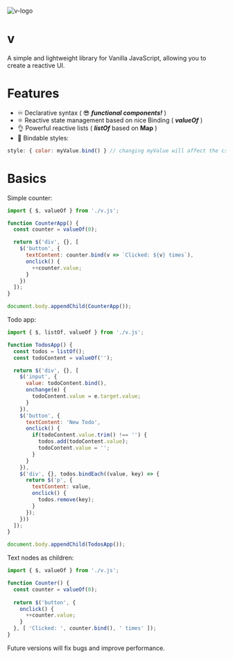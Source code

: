 ![v-logo](https://github.com/hoverek-yt/v/assets/89012686/c0142eed-0bc4-424a-a3e3-47221a57ee80)
# v
A simple and lightweight library for Vanilla JavaScript, allowing you to create a reactive UI.

# Features
- ♾️ Declarative syntax ( 😎 **_functional components!_** )
- ⚛️ Reactive state management based on nice Binding ( **_valueOf_** )
- 👌 Powerful reactive lists ( **_listOf_** based on **Map** )
- 💅 Bindable styles:
```js
style: { color: myValue.bind() } // changing myValue will affect the css property 'color'
```

# Basics

Simple counter:
```js
import { $, valueOf } from './v.js';

function CounterApp() {
  const counter = valueOf(0);

  return $('div', {}, [
    $('button', {
      textContent: counter.bind(v => `Clicked: ${v} times`),
      onclick() {
        ++counter.value;
      }
    })
  ]);
}

document.body.appendChild(CounterApp());
```

Todo app:
```js
import { $, listOf, valueOf } from './v.js';

function TodosApp() {
  const todos = listOf();
  const todoContent = valueOf('');

  return $('div', {}, [
    $('input', {
      value: todoContent.bind(),
      onchange(e) {
        todoContent.value = e.target.value;
      }
    }),
    $('button', {
      textContent: 'New Todo',
      onclick() {
        if(todoContent.value.trim() !== '') {
          todos.add(todoContent.value);
          todoContent.value = '';
        }
      }
    }),
    $('div', {}, todos.bindEach((value, key) => {
      return $('p', {
        textContent: value,
        onclick() {
          todos.remove(key);
        }
      });
    }))
  ]);
}

document.body.appendChild(TodosApp());
```

Text nodes as children:
```js
import { $, valueOf } from './v.js';

function Counter() {
  const counter = valueOf(0);
  
  return $('button', {
    onclick() {
      ++counter.value;
    }
  }, [ 'Clicked: ', counter.bind(), ' times' ]);
}
```

Future versions will fix bugs and improve performance.
